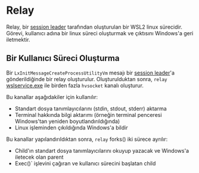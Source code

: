 # Relay

Relay, bir [session leader](session-leader.md) tarafından oluşturulan bir WSL2 linux sürecidir. Görevi, kullanıcı adına bir linux süreci oluşturmak ve çıktısını Windows'a geri iletmektir. 

## Bir Kullanıcı Süreci Oluşturma

Bir `LxInitMessageCreateProcessUtilityVm` mesajı bir [session leader](session-leader.md)'a gönderildiğinde bir relay oluşturulur. Oluşturulduktan sonra, `relay` [wslservice.exe](wslservice.exe.md) ile birden fazla `hvsocket` kanalı oluşturur.

Bu kanallar aşağıdakiler için kullanılır:

- Standart dosya tanımlayıcılarını (stdin, stdout, stderr) aktarma
- Terminal hakkında bilgi aktarımı (örneğin terminal penceresi Windows'tan yeniden boyutlandırıldığında)
- Linux işleminden çıkıldığında Windows'a bildir

Bu kanallar yapılandırıldıktan sonra, `relay` forks() iki sürece ayrılır: 

- Child'ın standart dosya tanımlayıcılarını okuyup yazacak ve Windows'a iletecek olan parent
- Exec()` işlevini çağıran ve kullanıcı sürecini başlatan child